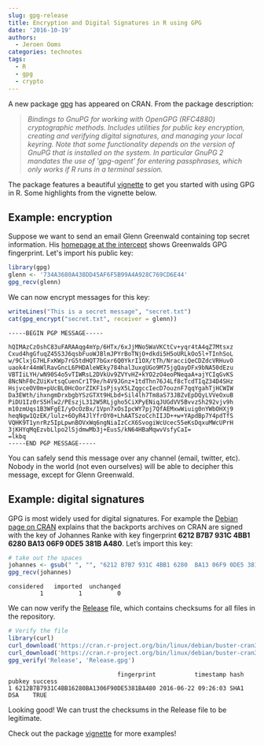 ```yaml
---
slug: gpg-release
title: Encryption and Digital Signatures in R using GPG
date: '2016-10-19'
authors:
  - Jeroen Ooms
categories: technotes
tags:
  - R
  - gpg
  - crypto
---
```


A new package [gpg](https://cran.r-project.org/web/packages/gpg/index.html) has appeared on CRAN. From the package description:

> *Bindings to GnuPG for working with OpenGPG (RFC4880) cryptographic methods. Includes utilities for public key encryption, creating and verifying digital signatures, and managing your local keyring. Note that some functionality depends on the version of GnuPG that is installed on the system. In particular GnuPG 2 mandates the use of 'gpg-agent' for entering passphrases, which only works if R runs in a terminal session.*


The package features a beautiful [vignette](https://cran.r-project.org/web/packages/gpg/vignettes/intro.html) to get you started with using GPG in R. Some highlights from the vignette below. 

## Example: encryption

Suppose we want to send an email Glenn Greenwald containing top secret information. His [homepage at the intercept](https://theintercept.com/staff/glenn-greenwald/) shows Greenwalds GPG fingerprint. Let's import his public key:


```r
library(gpg)
glenn <- '734A3680A438DD45AF6F5B99A4A928C769CD6E44'
gpg_recv(glenn)
```

We can now encrypt messages for this key:

```r
writeLines("This is a secret message", "secret.txt")
cat(gpg_encrypt("secret.txt", receiver = glenn))
```

```
-----BEGIN PGP MESSAGE-----

hQIMAzCzOshC83uFARAAqg4mYp/6HTx/6xJjMNo5WaVKCtCv+yqr4tA4qZ7Mtsxz
Cxud4hgGfuqZ45S3J6qsbFuoWJBlmJPYrBoTNjO+dkdi5H5oURLkOo5l+TInhSoL
w/9ClxjG7HLFxKWp7rG5tdHQT7bGxr6Q0YkrI1OX/tTh/NracciQeCDZdcVRHuvO
uaok4r44mWlRavGncL6PHDAleWEky784hal3uxgUGo9M75jgQayDFx9bNA50dEzu
VBTIiLYH/wN90S4o5vTIWRsL2DVkUv9ZVYvHZ+kYO2zO4eoPNeqaA+ajYCIqGvKS
8NcNhF0cZUiKvtsqCuenCr1T9e/h4V9JGnz+1tdThn76J4Lf8cTcdTIqZ34D4SHz
HsjvceOV0m+pUcBL0HcOorZIKF1sPjsyX5LZqgccIecD7ouznF7qqYgahTjHCWIW
Da3EWth/ihxngmDrxbgbYSzGTXt9HLbd+Sil4lh7Tm8aS73JBZvEpDQyLVVeOxuB
PiDU1Iz0rS5Hlw2/PEszjL312W5RLjgho5CiXPyENiqJUGdVV5BvvzSh292vjv9h
m10zmUqs1B3WFgEI/yOcOzBx/1Vpn7xOsIpcWY7pj7QfAEMxwWiuig0nYWbOHXj9
heqNgw1QzEK/lulz+6OyR4JlYfrOY0+LhAATSzoCchIIJD++w+YApdBp7Y4pdTfS
VQHK9T1ynrRz5IpLpwnBOVxWq6ngNiaIzCcX6SvogiWcUcec55eKsDqxuMWcUPrH
3jKHYqMqEzvbLlpo2lSjdmwMb3j+EusS/kN64HBaMqwvVsfyCaI=
=lkbq
-----END PGP MESSAGE-----
```

You can safely send this message over any channel (email, twitter, etc). Nobody in the world (not even ourselves) will be able to decipher this message, except for Glenn Greenwald.

## Example: digital signatures

GPG is most widely used for digital signatures. For example the [Debian page on CRAN](https://cran.r-project.org/bin/linux/debian/) explains that the backports archives on CRAN are signed with the key of Johannes Ranke with key fingerprint __6212 B7B7 931C 4BB1 6280 BA13 06F9 0DE5 381B A480__. Let’s import this key:

```r
# take out the spaces
johannes <- gsub(" ", "", "6212 B7B7 931C 4BB1 6280  BA13 06F9 0DE5 381B A480")
gpg_recv(johannes)
```
```
considered   imported  unchanged 
         1          1          0  
```

We can now verify the [Release](https://cran.r-project.org/bin/linux/debian/buster-cran35/Release) file, which contains checksums for all files in the repository.

```r
# Verify the file
library(curl)
curl_download('https://cran.r-project.org/bin/linux/debian/buster-cran35/Release', 'Release')
curl_download('https://cran.r-project.org/bin/linux/debian/buster-cran35/Release.gpg', 'Release.gpg')
gpg_verify('Release', 'Release.gpg')
```

```
                               fingerprint           timestamp hash pubkey success
1 6212B7B7931C4BB16280BA1306F90DE5381BA480 2016-06-22 09:26:03 SHA1    DSA    TRUE
```

Looking good! We can trust the checksums in the Release file to be legitimate.

Check out the package [vignette](https://cran.r-project.org/web/packages/gpg/vignettes/intro.html) for more examples!

